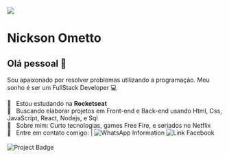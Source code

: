 <img width="auto" src="https://richestsoft.com/blog/wp-content/uploads/2019/04/web-development-banner.jpg">


# Nickson Ometto

## Olá pessoal 👋
Sou apaixonado por resolver problemas utilizando a programação.
Meu sonho é ser um FullStack Developer :computer:

 :rocket:  &nbsp; Estou estudando na **Rocketseat**
 <br/> :purple_heart: &nbsp; Buscando elaborar projetos em Front-end e Back-end usando Html, Css, JavaScript, React, Nodejs, e Sql
 <br/> 💬  &nbsp; Sobre mim: Curto tecnologias, games Free Fire, e seriados no Netflix
 <br/> :email: &nbsp; Entre em contato comigo: | ![WhatsApp Information](https://img.shields.io/badge/WhatsApp-(19)98312--7467-green?style=social&logo=whatsapp)
 ![Link Facebook](https://img.shields.io/badge/Facebook-NicksonOmetto-blue?style=social&logo=Facebook&?link=https://www.facebook.com/nickson.ometto/)
<br/><br/>![Project Badge](https://img.shields.io/badge/ProjetoNLW-Ativo-green?style=plastic&logo=Javascript)
